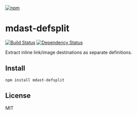 [![npm](https://nodei.co/npm/mdast-defsplit.png)](https://npmjs.com/package/mdast-defsplit)

# mdast-defsplit

[![Build Status][travis-badge]][travis] [![Dependency Status][david-badge]][david]

Extract inline link/image destinations as separate definitions.

[travis]: https://travis-ci.org/eush77/mdast-defsplit
[travis-badge]: https://travis-ci.org/eush77/mdast-defsplit.svg
[david]: https://david-dm.org/eush77/mdast-defsplit
[david-badge]: https://david-dm.org/eush77/mdast-defsplit.png

## Install

```
npm install mdast-defsplit
```

## License

MIT
